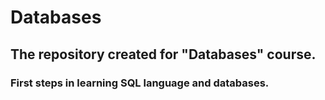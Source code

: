# Databases
## The repository created for "Databases" course.
### First steps in learning SQL language and databases.
